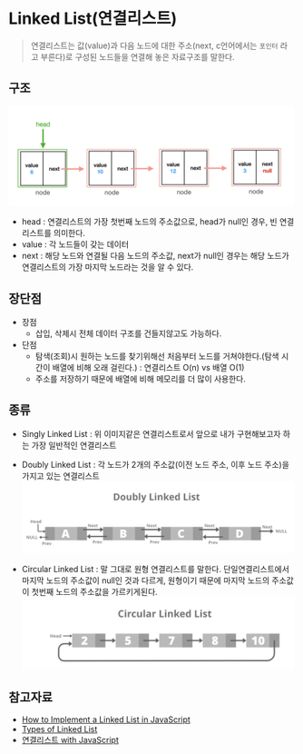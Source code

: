 # Linked List(연결리스트)

> 연결리스트는 값(value)과 다음 노드에 대한 주소(next, c언어에서는 `포인터` 라고 부른다)로 구성된 노드들을 연결해 놓은 자료구조를 말한다.

## 구조

![구조](/screenshots/linked-list.png)

- head : 연결리스트의 가장 첫번째 노드의 주소값으로, head가 null인 경우, 빈 연결리스트를 의미한다.
- value : 각 노드들이 갖는 데이터
- next : 해당 노드와 연결될 다음 노드의 주소값, next가 null인 경우는 해당 노드가 연결리스트의 가장 마지막 노드라는 것을 알 수 있다.

## 장단점

- 장점
  - 삽입, 삭제시 전체 데이터 구조를 건들지않고도 가능하다.
- 단점
  - 탐색(조회)시 원하는 노드를 찾기위해선 처음부터 노드를 거쳐야한다.(탐색 시간이 배열에 비해 오래 걸린다.) : 연결리스트 O(n) vs 배열 O(1)
  - 주소를 저장하기 때문에 배열에 비해 메모리를 더 많이 사용한다.

## 종류

- Singly Linked List : 위 이미지같은 연결리스트로서 앞으로 내가 구현해보고자 하는 가장 일반적인 연결리스트
- Doubly Linked List : 각 노드가 2개의 주소값(이전 노드 주소, 이후 노드 주소)을 가지고 있는 연결리스트
  ![Doubly Linked List](/screenshots/doubly-linked-list%20.png)

- Circular Linked List : 말 그대로 원형 연결리스트를 말한다. 단일연결리스트에서 마지막 노드의 주소값이 null인 것과 다르게, 원형이기 때문에 마지막 노드의 주소값이 첫번째 노드의 주소값을 가르키게된다.
  ![Circular Linked List](/screenshots/circular-linked-list%20.png)

## 참고자료

- [How to Implement a Linked List in JavaScript](https://www.freecodecamp.org/news/implementing-a-linked-list-in-javascript/)
- [Types of Linked List](https://www.geeksforgeeks.org/types-of-linked-list/)
- [연결리스트 with JavaScript](https://overcome-the-limits.tistory.com/16)
